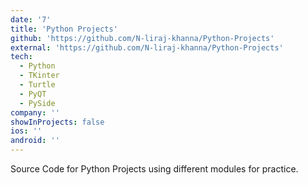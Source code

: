 ```yaml
---
date: '7'
title: 'Python Projects'
github: 'https://github.com/N-liraj-khanna/Python-Projects'
external: 'https://github.com/N-liraj-khanna/Python-Projects'
tech:
  - Python
  - TKinter
  - Turtle
  - PyQT
  - PySide
company: ''
showInProjects: false
ios: ''
android: ''
---
```


 Source Code for Python Projects using different modules for practice. 